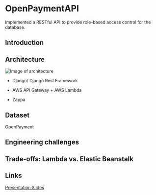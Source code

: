 # OpenPaymentAPI

Implemented a RESTful API to provide role-based access control for the database.

## Introduction

## Architecture
![Image of architecture]()

- Django/ Django Rest Framework

- AWS API Gateway + AWS Lambda

- Zappa

## Dataset
OpenPayment

## Engineering challenges

## Trade-offs: Lambda vs. Elastic Beanstalk

## Links
[Presentation Slides](https://docs.google.com/presentation/d/1CIblp7mv2DxjX0ypKoIAFmMNTRQMO3svQVtcke1DneY/edit?usp=sharing)

